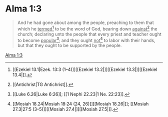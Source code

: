 # Alma 1:3

> And he had gone about among the people, preaching to them that which he <u>termed</u>[^a] to be the word of God, bearing down <u>against</u>[^b] the church; declaring unto the people that every priest and teacher ought to become <u>popular</u>[^c]; and they ought <u>not</u>[^d] to labor with their hands, but that they ought to be supported by the people.

[Alma 1:3](https://www.churchofjesuschrist.org/study/scriptures/bofm/alma/1?lang=eng&id=p3#p3)


[^a]: [[Ezekiel 13.1|Ezek. 13:3 (1–4)]][[Ezekiel 13.2|]][[Ezekiel 13.3|]][[Ezekiel 13.4|]].  
[^b]: [[Antichrist|TG Antichrist]].  
[^c]: [[Luke 6.26|Luke 6:26]]; [[1 Nephi 22.23|1 Ne. 22:23]].  
[^d]: [[Mosiah 18.24|Mosiah 18:24 (24, 26)]][[Mosiah 18.26|]]; [[Mosiah 27.3|27:5 (3–5)]][[Mosiah 27.4|]][[Mosiah 27.5|]].  
